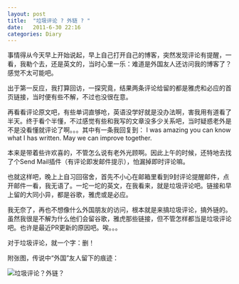 ```yaml
---
layout: post
title:  "垃圾评论 ? 外链 ? "
date:   2011-6-30 22:16
categories: Diary
---
```


事情得从今天早上开始说起，早上自己打开自己的博客，突然发现评论有提醒，一看，我勒个去，还是英文的，当时心里一乐：难道是外国友人还访问我的博客了？感觉不太可能吧。 

出于第一反应，我打算回访，一探究竟，结果两条评论给留的都是雅虎和必应的首页链接，当时便有些不解，不过也没很在意。

再看看评论原文吧，有些单词直够呛，英语没学好就是没办法啊，害我用有道看了半天。终于看个半懂，不过感觉有些和我写的文章没多少关系吧，当时疑惑老外是不是没看懂就评论了啊。。。其中有一条我回复到： I was amazing you can know what I has written. May we can improve together. 

本来是带着些许欢喜的，不管怎么说有老外光顾啊。因此上午的时候，还特地去找了个Send Mail插件（有评论即发邮件提示），怕漏掉即时评论嘛。

也就这样吧，晚上上自习回宿舍，首先不小心在邮箱里看到9封评论提醒邮件，点开邮件一看，我无语了。一坨一坨的英文，在我看来，就是垃圾评论吧。链接和早上留的大同小异，都是谷歌，雅虎或是必应。 

我无奈了，再也不想像什么外国朋友的访问，根本就是来搞垃圾评论，搞外链的。虽然我很是不解为什么他们会留谷歌，雅虎那些链接，但不管怎样都当是垃圾评论吧。也许是最近PR更新的原因吧。唉。。。 

对于垃圾评论，就一个字：删！

附张图，传说中“外国”友人留下的痕迹：

![垃圾评论？外链？](https://i.imgur.com/Jmhwtjx.png)
